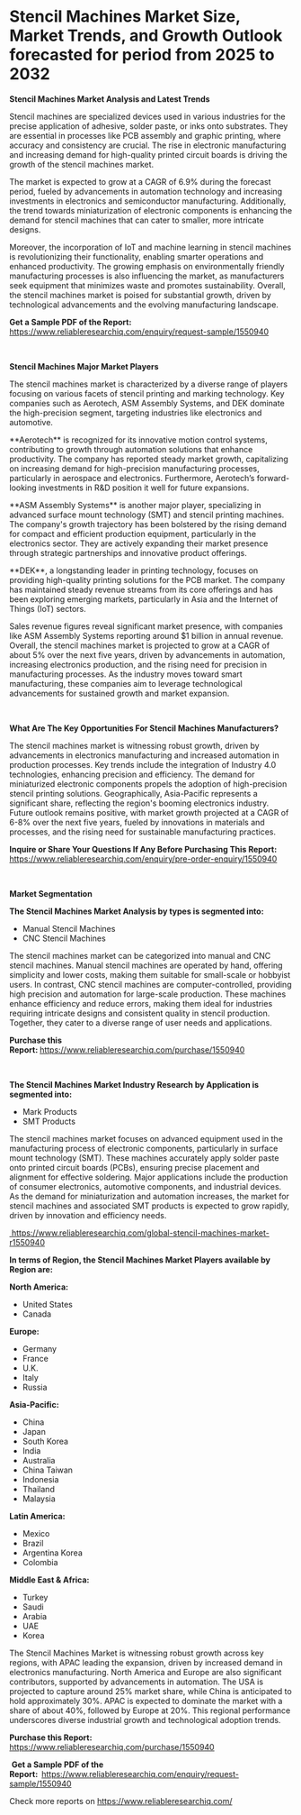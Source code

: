 <p><h1>Stencil Machines Market Size, Market Trends, and Growth Outlook forecasted for period from 2025 to 2032</h1></p><p><strong>Stencil Machines Market Analysis and Latest Trends</strong></p>
<p><p>Stencil machines are specialized devices used in various industries for the precise application of adhesive, solder paste, or inks onto substrates. They are essential in processes like PCB assembly and graphic printing, where accuracy and consistency are crucial. The rise in electronic manufacturing and increasing demand for high-quality printed circuit boards is driving the growth of the stencil machines market.</p><p>The market is expected to grow at a CAGR of 6.9% during the forecast period, fueled by advancements in automation technology and increasing investments in electronics and semiconductor manufacturing. Additionally, the trend towards miniaturization of electronic components is enhancing the demand for stencil machines that can cater to smaller, more intricate designs.</p><p>Moreover, the incorporation of IoT and machine learning in stencil machines is revolutionizing their functionality, enabling smarter operations and enhanced productivity. The growing emphasis on environmentally friendly manufacturing processes is also influencing the market, as manufacturers seek equipment that minimizes waste and promotes sustainability. Overall, the stencil machines market is poised for substantial growth, driven by technological advancements and the evolving manufacturing landscape.</p></p>
<p><strong>Get a Sample PDF of the Report:&nbsp;</strong> <a href="https://www.reliableresearchiq.com/enquiry/request-sample/1550940?utm_campaign=3026&utm_medium=2&utm_source=Github&utm_content=ia&utm_term=08042025&utm_id=stencil-machines">https://www.reliableresearchiq.com/enquiry/request-sample/1550940</a></p>
<p>&nbsp;</p>
<p><strong>Stencil Machines Major Market Players</strong></p>
<p><p>The stencil machines market is characterized by a diverse range of players focusing on various facets of stencil printing and marking technology. Key companies such as Aerotech, ASM Assembly Systems, and DEK dominate the high-precision segment, targeting industries like electronics and automotive.</p><p>**Aerotech** is recognized for its innovative motion control systems, contributing to growth through automation solutions that enhance productivity. The company has reported steady market growth, capitalizing on increasing demand for high-precision manufacturing processes, particularly in aerospace and electronics. Furthermore, Aerotech’s forward-looking investments in R&D position it well for future expansions.</p><p>**ASM Assembly Systems** is another major player, specializing in advanced surface mount technology (SMT) and stencil printing machines. The company's growth trajectory has been bolstered by the rising demand for compact and efficient production equipment, particularly in the electronics sector. They are actively expanding their market presence through strategic partnerships and innovative product offerings.</p><p>**DEK**, a longstanding leader in printing technology, focuses on providing high-quality printing solutions for the PCB market. The company has maintained steady revenue streams from its core offerings and has been exploring emerging markets, particularly in Asia and the Internet of Things (IoT) sectors. </p><p>Sales revenue figures reveal significant market presence, with companies like ASM Assembly Systems reporting around $1 billion in annual revenue. Overall, the stencil machines market is projected to grow at a CAGR of about 5% over the next five years, driven by advancements in automation, increasing electronics production, and the rising need for precision in manufacturing processes. As the industry moves toward smart manufacturing, these companies aim to leverage technological advancements for sustained growth and market expansion.</p></p>
<p>&nbsp;</p>
<p><strong>What Are The Key Opportunities For Stencil Machines Manufacturers?</strong></p>
<p><p>The stencil machines market is witnessing robust growth, driven by advancements in electronics manufacturing and increased automation in production processes. Key trends include the integration of Industry 4.0 technologies, enhancing precision and efficiency. The demand for miniaturized electronic components propels the adoption of high-precision stencil printing solutions. Geographically, Asia-Pacific represents a significant share, reflecting the region's booming electronics industry. Future outlook remains positive, with market growth projected at a CAGR of 6-8% over the next five years, fueled by innovations in materials and processes, and the rising need for sustainable manufacturing practices.</p></p>
<p><strong>Inquire or Share Your Questions If Any Before Purchasing This Report:</strong> <a href="https://www.reliableresearchiq.com/enquiry/pre-order-enquiry/1550940?utm_campaign=3026&utm_medium=2&utm_source=Github&utm_content=ia&utm_term=08042025&utm_id=stencil-machines">https://www.reliableresearchiq.com/enquiry/pre-order-enquiry/1550940</a></p>
<p>&nbsp;</p>
<p><strong>Market Segmentation</strong></p>
<p><strong>The Stencil Machines Market Analysis by types is segmented into:</strong></p>
<p><ul><li>Manual Stencil Machines</li><li>CNC Stencil Machines</li></ul></p>
<p><p>The stencil machines market can be categorized into manual and CNC stencil machines. Manual stencil machines are operated by hand, offering simplicity and lower costs, making them suitable for small-scale or hobbyist users. In contrast, CNC stencil machines are computer-controlled, providing high precision and automation for large-scale production. These machines enhance efficiency and reduce errors, making them ideal for industries requiring intricate designs and consistent quality in stencil production. Together, they cater to a diverse range of user needs and applications.</p></p>
<p><strong>Purchase this Report:&nbsp;</strong><a href="https://www.reliableresearchiq.com/purchase/1550940?utm_campaign=3026&utm_medium=2&utm_source=Github&utm_content=ia&utm_term=08042025&utm_id=stencil-machines">https://www.reliableresearchiq.com/purchase/1550940</a></p>
<p>&nbsp;</p>
<p><strong>The Stencil Machines Market Industry Research by Application is segmented into:</strong></p>
<p><ul><li>Mark Products</li><li>SMT Products</li></ul></p>
<p><p>The stencil machines market focuses on advanced equipment used in the manufacturing process of electronic components, particularly in surface mount technology (SMT). These machines accurately apply solder paste onto printed circuit boards (PCBs), ensuring precise placement and alignment for effective soldering. Major applications include the production of consumer electronics, automotive components, and industrial devices. As the demand for miniaturization and automation increases, the market for stencil machines and associated SMT products is expected to grow rapidly, driven by innovation and efficiency needs.</p></p>
<p><a href="https://www.reliableresearchiq.com/global-stencil-machines-market-r1550940?utm_campaign=3026&utm_medium=2&utm_source=Github&utm_content=ia&utm_term=08042025&utm_id=stencil-machines">&nbsp;https://www.reliableresearchiq.com/global-stencil-machines-market-r1550940</a></p>
<p><strong>In terms of Region, the Stencil Machines Market Players available by Region are:</strong></p>
<p>
    <p> <strong> North America: </strong>
        <ul>
            <li>United States</li>
            <li>Canada</li>
        </ul>
        </p> 
    <p> <strong> Europe: </strong>
        <ul>
            <li>Germany</li>
            <li>France</li>
            <li>U.K.</li>
            <li>Italy</li>
            <li>Russia</li>
        </ul>
        </p> 
    <p> <strong> Asia-Pacific: </strong>
        <ul>
            <li>China</li>
            <li>Japan</li>
            <li>South Korea</li>
            <li>India</li>
            <li>Australia</li>
            <li>China Taiwan</li>
            <li>Indonesia</li>
            <li>Thailand</li>
            <li>Malaysia</li>
        </ul>
        </p> 
    <p> <strong> Latin America: </strong>
        <ul>
            <li>Mexico</li>
            <li>Brazil</li>
            <li>Argentina Korea</li>
            <li>Colombia</li>
        </ul>
        </p> 
    <p> <strong> Middle East & Africa: </strong>
        <ul>
            <li>Turkey</li>
            <li>Saudi</li>
            <li>Arabia</li>
            <li>UAE</li>
            <li>Korea</li>
        </ul>
    </p>
    </p>
<p><p>The Stencil Machines Market is witnessing robust growth across key regions, with APAC leading the expansion, driven by increased demand in electronics manufacturing. North America and Europe are also significant contributors, supported by advancements in automation. The USA is projected to capture around 25% market share, while China is anticipated to hold approximately 30%. APAC is expected to dominate the market with a share of about 40%, followed by Europe at 20%. This regional performance underscores diverse industrial growth and technological adoption trends.</p></p>
<p><strong>Purchase this Report: </strong><a href="https://www.reliableresearchiq.com/purchase/1550940?utm_campaign=3026&utm_medium=2&utm_source=Github&utm_content=ia&utm_term=08042025&utm_id=stencil-machines">https://www.reliableresearchiq.com/purchase/1550940</a></p>
<p>&nbsp;<strong>Get a Sample PDF of the Report:&nbsp;&nbsp;</strong><a href="https://www.reliableresearchiq.com/enquiry/request-sample/1550940?utm_campaign=3026&utm_medium=2&utm_source=Github&utm_content=ia&utm_term=08042025&utm_id=stencil-machines">https://www.reliableresearchiq.com/enquiry/request-sample/1550940</a></p>
<p><strong></strong></p>
<p>Check more reports on <a href="https://www.reliableresearchiq.com/?utm_campaign=3026&utm_medium=2&utm_source=Github&utm_content=ia&utm_term=08042025&utm_id=stencil-machines">https://www.reliableresearchiq.com/</a></p>